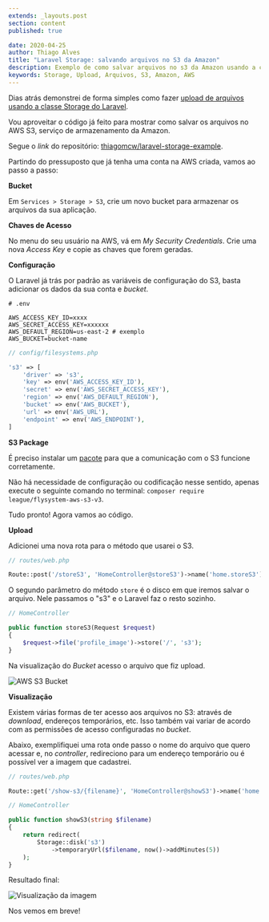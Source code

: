 ```yaml
---
extends: _layouts.post
section: content
published: true

date: 2020-04-25
author: Thiago Alves
title: "Laravel Storage: salvando arquivos no S3 da Amazon"
description: Exemplo de como salvar arquivos no s3 da Amazon usando a classe Storage do Laravel.
keywords: Storage, Upload, Arquivos, S3, Amazon, AWS
---
```


Dias atrás demonstrei de forma simples como fazer [upload de arquivos usando a classe Storage do Laravel](/blog/laravel-storage-upload-de-arquivos-de-forma-simples-e-correta).

Vou aproveitar o código já feito para mostrar como salvar os arquivos no AWS S3, serviço de armazenamento da Amazon.

Segue o _link_ do repositório: [thiagomcw/laravel-storage-example](https://github.com/thiagomcw/laravel-storage-example).

Partindo do pressuposto que já tenha uma conta na AWS criada, vamos ao passo a passo:

**Bucket**

Em `Services > Storage > S3`, crie um novo bucket para armazenar os arquivos da sua aplicação.

**Chaves de Acesso**

No menu do seu usuário na AWS, vá em _My Security Credentials_. Crie uma nova _Access Key_ e copie as chaves que forem geradas.

**Configuração**

O Laravel já trás por padrão as variáveis de configuração do S3, basta adicionar os dados da sua conta e _bucket_. 

```dotenv
# .env

AWS_ACCESS_KEY_ID=xxxx
AWS_SECRET_ACCESS_KEY=xxxxxx
AWS_DEFAULT_REGION=us-east-2 # exemplo
AWS_BUCKET=bucket-name
```

```php
// config/filesystems.php

's3' => [
    'driver' => 's3',
    'key' => env('AWS_ACCESS_KEY_ID'),
    'secret' => env('AWS_SECRET_ACCESS_KEY'),
    'region' => env('AWS_DEFAULT_REGION'),
    'bucket' => env('AWS_BUCKET'),
    'url' => env('AWS_URL'),
    'endpoint' => env('AWS_ENDPOINT'),
]
```

**S3 Package**

É preciso instalar um [pacote](https://github.com/thephpleague/flysystem-aws-s3-v3) para que a comunicação com o S3 funcione corretamente.

Não há necessidade de configuração ou codificação nesse sentido, apenas execute o seguinte comando no terminal: `composer require league/flysystem-aws-s3-v3`.

Tudo pronto! Agora vamos ao código.

**Upload**

Adicionei uma nova rota para o método que usarei o S3. 

```php
// routes/web.php

Route::post('/storeS3', 'HomeController@storeS3')->name('home.storeS3');
```

O segundo parâmetro do método `store` é o disco em que iremos salvar o arquivo. Nele passamos o "s3" e o Laravel faz o resto sozinho.

```php
// HomeController

public function storeS3(Request $request)
{
    $request->file('profile_image')->store('/', 's3');
}
```

Na visualização do _Bucket_ acesso o arquivo que fiz upload.

<img src="/assets/images/post-laravel-storage-s3/s3-print.png" alt="AWS S3 Bucket"/>

**Visualização**

Existem várias formas de ter acesso aos arquivos no S3: através de _download_, endereços temporários, etc. Isso também vai variar de acordo com as permissões de acesso configuradas no _bucket_.

Abaixo, exemplifiquei uma rota onde passo o nome do arquivo que quero acessar e, no _controller_, redireciono para um endereço temporário ou é possível ver a imagem que cadastrei.

```php
// routes/web.php

Route::get('/show-s3/{filename}', 'HomeController@showS3')->name('home.showS3');
```

```php
// HomeController

public function showS3(string $filename)
{
    return redirect(
        Storage::disk('s3')
            ->temporaryUrl($filename, now()->addMinutes(5))
    );
}
```

Resultado final:

<img src="/assets/images/post-laravel-storage-s3/image-show-print.png" alt="Visualização da imagem"/>

Nos vemos em breve!